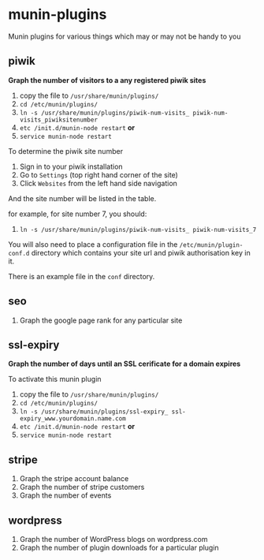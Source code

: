 munin-plugins
=============

Munin plugins for various things which may or may not be handy to you

## piwik

**Graph the number of visitors to a any registered piwik sites**

  1. copy the file to ```/usr/share/munin/plugins/```
  1. ```cd /etc/munin/plugins/```
  1. ```ln -s /usr/share/munin/plugins/piwik-num-visits_ piwik-num-visits_piwiksitenumber```
  1. ```etc /init.d/munin-node restart``` **__or__**
  1. ```service munin-node restart```

To determine the piwik site number

  1. Sign in to your piwik installation
  1. Go to ```Settings``` (top right hand corner of the site)
  1. Click ```Websites``` from the left hand side navigation

And the site number will be listed in the table.

for example, for site number 7, you should:

  1. ```ln -s /usr/share/munin/plugins/piwik-num-visits_ piwik-num-visits_7```

You will also need to place a configuration file in the ```/etc/munin/plugin-conf.d``` directory which contains your site url and piwik authorisation key in it.

There is an example file in the ```conf``` directory.


## seo

  1. Graph the google page rank for any particular site

## ssl-expiry

**Graph the number of days until an SSL cerificate for a domain expires**

To activate this munin plugin

  1. copy the file to ```/usr/share/munin/plugins/```
  1. ```cd /etc/munin/plugins/```
  1. ```ln -s /usr/share/munin/plugins/ssl-expiry_ ssl-expiry_www.yourdomain.name.com```
  1. ```etc /init.d/munin-node restart``` **__or__**
  1. ```service munin-node restart```



## stripe

  1. Graph the stripe account balance
  1. Graph the number of stripe customers
  1. Graph the number of events

## wordpress

  1. Graph the number of WordPress blogs on wordpress.com
  1. Graph the number of plugin downloads for a particular plugin


